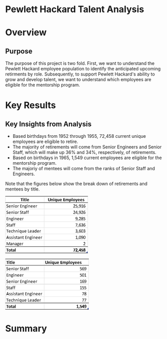 # Pewlett Hackard Talent Analysis

# Overview
## Purpose
The purpose of this project is two fold. First, we want to understand the Pewlett Hackard employee population to identify the anticipated upcoming retirments by role. Subsequently, to support Pewlett Hackard's ability to grow and develop talent, we want to understand which employees are eligible for the mentorship program.

# Key Results
## Key Insights from Analysis
* Based birthdays from 1952 through 1955, 72,458 current unique employees are eligible to retire.  
* The majority of retirements will come from Senior Engineers and Senior Staff, which will make up 36% and 34%, respectively, of retirements.
* Based on birthdays in 1965, 1,549 current employees are eligible for the mentorship program.
* The majoriy of mentees will come from the ranks of Senior Staff and Engineers.

Note that the figures below show the break down of retirements and mentees by title.

![Pewlett Hackard Retirements by Title](https://github.com/jessica1258/pewlett-hackard-analysis/blob/main/Analysis%20Projects/Pewlett-Hackard-Analysis/Data/Figure%201.png)

![Mentorship Summary](https://github.com/jessica1258/pewlett-hackard-analysis/blob/main/Analysis%20Projects/Pewlett-Hackard-Analysis/Data/Figure%202.png)

# Summary

